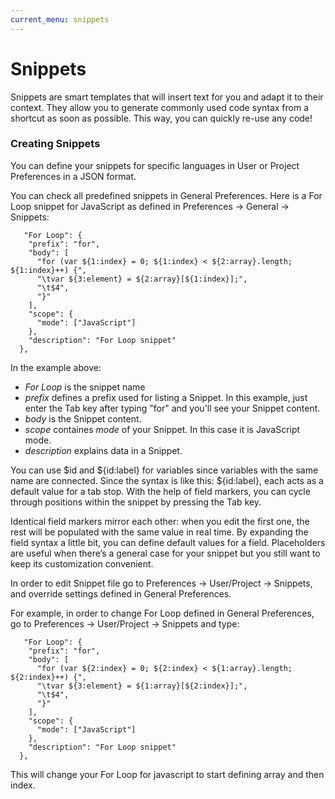 ```yaml
---
current_menu: snippets
---
```


# Snippets

Snippets are smart templates that will insert text for you and adapt it to their context. They allow you to generate commonly used code syntax from a shortcut as soon as possible. This way, you can quickly re-use any code! 

### Creating Snippets

You can define your snippets for specific languages in User or Project Preferences in a JSON format. 

You can check all predefined snippets in General Preferences. Here is a For Loop snippet for JavaScript as defined in Preferences -> General -> Snippets:

```
   "For Loop": {
    "prefix": "for",
    "body": [
      "for (var ${1:index} = 0; ${1:index} < ${2:array}.length; ${1:index}++) {",
      "\tvar ${3:element} = ${2:array}[${1:index}];",
      "\t$4",
      "}"
    ],
    "scope": {
      "mode": ["JavaScript"]
    },
    "description": "For Loop snippet"
  },
```

In the example above:

  - *For Loop* is the snippet name
  - *prefix* defines a prefix used for listing a Snippet. In this example, just enter the Tab key after typing "for" and you'll see your Snippet content.
  - *body* is the Snippet content.
  - *scope* containes *mode* of your Snippet. In this case it is JavaScript mode.
  - *description* explains data in a Snippet.
  

You can use $id and ${id:label} for variables since variables with the same name are connected. 
Since the syntax is like this: ${id:label}, each acts as a default value for a tab stop. With the help of field markers, you can cycle through positions within the snippet by pressing the Tab key.


Identical field markers mirror each other: when you edit the first one, the rest will be populated with the same value in real time.
By expanding the field syntax a little bit, you can define default values for a field. Placeholders are useful when there’s a general case for your snippet but you still want to keep its customization convenient.

In order to edit Snippet file go to Preferences -> User/Project -> Snippets, and override settings defined in General Preferences.

For example, in order to change For Loop defined in General Preferences, go to Preferences -> User/Project -> Snippets and type:

```
   "For Loop": {
    "prefix": "for",
    "body": [
      "for (var ${2:index} = 0; ${2:index} < ${1:array}.length; ${2:index}++) {",
      "\tvar ${3:element} = ${1:array}[${2:index}];",
      "\t$4",
      "}"
    ],
    "scope": {
      "mode": ["JavaScript"]
    },
    "description": "For Loop snippet"
  },
```

This will change your For Loop for javascript to start defining array and then index.